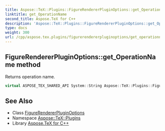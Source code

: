 ```yaml
---
title: Aspose::TeX::Plugins::FigureRendererPluginOptions::get_OperationName method
linktitle: get_OperationName
second_title: Aspose.TeX for C++
description: 'Aspose::TeX::Plugins::FigureRendererPluginOptions::get_OperationName method. Returns operation name in C++.'
type: docs
weight: 300
url: /cpp/aspose.tex.plugins/figurerendererpluginoptions/get_operationname/
---
```

## FigureRendererPluginOptions::get_OperationName method


Returns operation name.

```cpp
virtual ASPOSE_TEX_SHARED_API System::String Aspose::TeX::Plugins::FigureRendererPluginOptions::get_OperationName()
```

## See Also

* Class [FigureRendererPluginOptions](../)
* Namespace [Aspose::TeX::Plugins](../../)
* Library [Aspose.TeX for C++](../../../)
